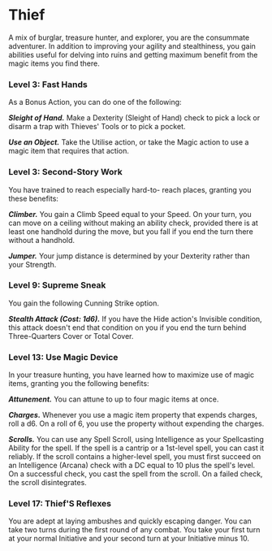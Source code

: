 # Thief

A mix of burglar, treasure hunter, and explorer, you are the consummate adventurer. In addition to improving your agility and stealthiness, you gain abilities useful for delving into ruins and getting maximum benefit from the magic items you find there.

### Level 3: Fast Hands

As a Bonus Action, you can do one of the following:

***Sleight of Hand.*** Make a Dexterity (Sleight of Hand) check to pick a lock or disarm a trap with Thieves' Tools or to pick a pocket.

***Use an Object.*** Take the Utilise action, or take the Magic action to use a magic item that requires that action.

### Level 3: Second-Story Work

You have trained to reach especially hard-to- reach places, granting you these benefits:

***Climber.*** You gain a Climb Speed equal to your Speed. On your turn, you can move on a ceiling without making an ability check, provided there is at least one handhold during the move, but you fall if you end the turn there without a handhold.

***Jumper.*** Your jump distance is determined by your Dexterity rather than your Strength.

### Level 9: Supreme Sneak

You gain the following Cunning Strike option.

***Stealth Attack (Cost: 1d6).*** If you have the Hide action's Invisible condition, this attack doesn't end that condition on you if you end the turn behind Three-Quarters Cover or Total Cover.
 
### Level 13: Use Magic Device

In your treasure hunting, you have learned how to maximize use of magic items, granting you the following benefits:

***Attunement.*** You can attune to up to four magic items at once.

***Charges.*** Whenever you use a magic item property that expends charges, roll a d6. On a roll of 6, you use the property without expending the charges.

***Scrolls.*** You can use any Spell Scroll, using Intelligence as your Spellcasting Ability for the spell. If the spell is a cantrip or a 1st-level spell, you can cast it reliably. If the scroll contains a higher-level spell, you must first succeed on an Intelligence (Arcana) check with a DC equal to 10 plus the spell's level. On a successful check, you cast the spell from the scroll. On a failed check, the scroll disintegrates.

### Level 17: Thief'S Reflexes

You are adept at laying ambushes and quickly escaping danger. You can take two turns during the first round of any combat. You take your first turn at your normal Initiative and your second turn at your Initiative minus 10.
 
